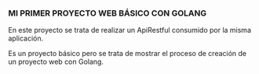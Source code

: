 ### MI PRIMER PROYECTO WEB BÁSICO CON GOLANG

En este proyecto se trata de realizar un ApiRestful consumido
por la misma aplicación.

Es un proyecto básico pero se trata de mostrar el proceso de
creación de un proyecto web con Golang.
